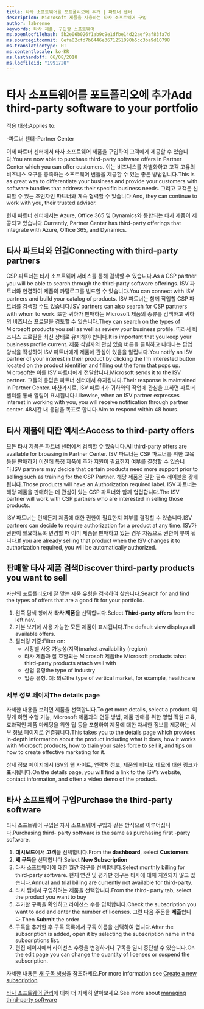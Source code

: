 ```yaml
---
title: 타사 소프트웨어를 포트폴리오에 추가 | 파트너 센터
description: Microsoft 제품을 사용하는 타사 소프트웨어 구입
author: labrenne
keywords: 타사 제품, 구입할 소프트웨어
ms.openlocfilehash: 5b2e06b026f1ab9c9e1dfbe14d22aef9af83fa7d
ms.sourcegitcommit: 0efa02cfd7b6446e3671251090b5cc3ba9d10798
ms.translationtype: HT
ms.contentlocale: ko-KR
ms.lasthandoff: 06/08/2018
ms.locfileid: "1991720"
---
```

# <a name="add-third-party-software-to-your-portfolio"></a><span data-ttu-id="b7b6c-104">타사 소프트웨어를 포트폴리오에 추가</span><span class="sxs-lookup"><span data-stu-id="b7b6c-104">Add third-party software to your portfolio</span></span>

<span data-ttu-id="b7b6c-105">적용 대상:</span><span class="sxs-lookup"><span data-stu-id="b7b6c-105">Applies to:</span></span>

<span data-ttu-id="b7b6c-106">-파트너 센터</span><span class="sxs-lookup"><span data-stu-id="b7b6c-106">-Partner Center</span></span>

<span data-ttu-id="b7b6c-107">이제 파트너 센터에서 타사 소프트웨어 제품을 구입하여 고객에게 제공할 수 있습니다.</span><span class="sxs-lookup"><span data-stu-id="b7b6c-107">You are now able to purchase third-party software offers in Partner Center which you can offer customers.</span></span> <span data-ttu-id="b7b6c-108">이는 비즈니스를 차별화하고 고객 고유의 비즈니스 요구를 충족하는 소프트웨어 번들을 제공할 수 있는 좋은 방법입니다.</span><span class="sxs-lookup"><span data-stu-id="b7b6c-108">This is as great way to differentiate your business and provide your customers with software bundles that address their specific business needs.</span></span> <span data-ttu-id="b7b6c-109">그리고 고객은 신뢰할 수 있는 조언자인 파트너와 계속 협력할 수 있습니다.</span><span class="sxs-lookup"><span data-stu-id="b7b6c-109">And, they can continue to work with you, their trusted advisor.</span></span>

<span data-ttu-id="b7b6c-110">현재 파트너 센터에서는 Azure, Office 365 및 Dynamics와 통합되는 타사 제품이 제공되고 있습니다.</span><span class="sxs-lookup"><span data-stu-id="b7b6c-110">Currently, Partner Center has third-party offerings that integrate with Azure, Office 365, and Dynamics.</span></span> 

## <a name="connecting-with-third-party-partners"></a><span data-ttu-id="b7b6c-111">타사 파트너와 연결</span><span class="sxs-lookup"><span data-stu-id="b7b6c-111">Connecting with third-party partners</span></span>
 
<span data-ttu-id="b7b6c-112">CSP 파트너는 타사 소프트웨어 서비스를 통해 검색할 수 있습니다.</span><span class="sxs-lookup"><span data-stu-id="b7b6c-112">As a CSP partner you will be able to search through the third-party software offerings.</span></span> <span data-ttu-id="b7b6c-113">ISV 파트너와 연결하여 제품의 카탈로그를 빌드할 수 있습니다.</span><span class="sxs-lookup"><span data-stu-id="b7b6c-113">You can connect with ISV partners and build your catalog of products.</span></span> <span data-ttu-id="b7b6c-114">ISV 파트너는 함께 작업할 CSP 파트너를 검색할 수도 있습니다.</span><span class="sxs-lookup"><span data-stu-id="b7b6c-114">ISV partners can also search for CSP partners with whom to work.</span></span> <span data-ttu-id="b7b6c-115">또한 귀하가 판매하는 Microsoft 제품의 종류를 검색하고 귀하의 비즈니스 프로필을 검토할 수 있습니다.</span><span class="sxs-lookup"><span data-stu-id="b7b6c-115">They can search on the types of Microsoft products you sell as well as review your business profile.</span></span> <span data-ttu-id="b7b6c-116">따라서 비즈니스 프로필을 최신 상태로 유지해야 합니다.</span><span class="sxs-lookup"><span data-stu-id="b7b6c-116">It is important that you keep your business profile current.</span></span> <span data-ttu-id="b7b6c-117">제품 식별자의 관심 있음 버튼을 클릭하고 나타나는 팝업 양식을 작성하여 ISV 파트너에게 제품에 관심이 있음을 알립니다.</span><span class="sxs-lookup"><span data-stu-id="b7b6c-117">You notify an ISV partner of your interest in their product by clicking the I’m interested button located on the product identifier and filling out the form that pops up.</span></span> <span data-ttu-id="b7b6c-118">Microsoft는 이를 ISV 파트너에게 전달합니다.</span><span class="sxs-lookup"><span data-stu-id="b7b6c-118">Microsoft sends it to the ISV partner.</span></span> <span data-ttu-id="b7b6c-119">그들의 응답은 파트너 센터에서 유지됩니다.</span><span class="sxs-lookup"><span data-stu-id="b7b6c-119">Their response is maintained in Partner Center.</span></span> <span data-ttu-id="b7b6c-120">마찬가지로, ISV 파트너가 귀하와의 작업에 관심을 표하면 파트너 센터를 통해 알림이 표시됩니다.</span><span class="sxs-lookup"><span data-stu-id="b7b6c-120">Likewise, when an ISV partner expresses interest in working with you, you will receive notification through partner center.</span></span> <span data-ttu-id="b7b6c-121">48시간 내 응답을 목표로 합니다.</span><span class="sxs-lookup"><span data-stu-id="b7b6c-121">Aim to respond within 48 hours.</span></span>

## <a name="access-to-third-party-offers"></a><span data-ttu-id="b7b6c-122">타사 제품에 대한 액세스</span><span class="sxs-lookup"><span data-stu-id="b7b6c-122">Access to third-party offers</span></span>

<span data-ttu-id="b7b6c-123">모든 타사 제품은 파트너 센터에서 검색할 수 있습니다.</span><span class="sxs-lookup"><span data-stu-id="b7b6c-123">All third-party offers are available for browsing in Partner Center.</span></span> <span data-ttu-id="b7b6c-124">ISV 파트너는 CSP 파트너를 위한 교육 등을 판매하기 이전에 특정 제품에 추가 지원이 필요한지 여부를 결정할 수 있습니다.</span><span class="sxs-lookup"><span data-stu-id="b7b6c-124">ISV partners may decide that certain products need more support prior to selling such as training for the CSP Partner.</span></span> <span data-ttu-id="b7b6c-125">해당 제품은 권한 필수 레이블을 갖게 됩니다.</span><span class="sxs-lookup"><span data-stu-id="b7b6c-125">Those products will have an Authorization required label.</span></span> <span data-ttu-id="b7b6c-126">ISV 파트너는 해당 제품을 판매하는 데 관심이 있는 CSP 파트너와 함께 협업합니다.</span><span class="sxs-lookup"><span data-stu-id="b7b6c-126">The ISV partner will work with CSP partners who are interested in selling those products.</span></span> 

<span data-ttu-id="b7b6c-127">ISV 파트너는 언제든지 제품에 대한 권한이 필요한지 여부를 결정할 수 있습니다.</span><span class="sxs-lookup"><span data-stu-id="b7b6c-127">ISV partners can decide to require authorization for a product at any time.</span></span> <span data-ttu-id="b7b6c-128">ISV가 권한이 필요하도록 변경할 때 이미 제품을 판매하고 있는 경우 자동으로 권한이 부여 됩니다.</span><span class="sxs-lookup"><span data-stu-id="b7b6c-128">If you are already selling that product when the ISV changes it to authorization required, you will be automatically authorized.</span></span>

## <a name="discover-third-party-products-you-want-to-sell"></a><span data-ttu-id="b7b6c-129">판매할 타사 제품 검색</span><span class="sxs-lookup"><span data-stu-id="b7b6c-129">Discover third-party products you want to sell</span></span>

<span data-ttu-id="b7b6c-130">자신의 포트폴리오에 잘 맞는 제품 유형을 검색하여 찾습니다.</span><span class="sxs-lookup"><span data-stu-id="b7b6c-130">Search for and find the types of offers that are a good fit for your portfolio.</span></span> 

1. <span data-ttu-id="b7b6c-131">왼쪽 탐색 창에서 **타사 제품**을 선택합니다.</span><span class="sxs-lookup"><span data-stu-id="b7b6c-131">Select **Third-party offers** from the left nav.</span></span>
2. <span data-ttu-id="b7b6c-132">기본 보기에 사용 가능한 모든 제품이 표시됩니다.</span><span class="sxs-lookup"><span data-stu-id="b7b6c-132">The default view displays all available offers.</span></span>
3. <span data-ttu-id="b7b6c-133">필터링 기준:</span><span class="sxs-lookup"><span data-stu-id="b7b6c-133">Filter on:</span></span>
    - <span data-ttu-id="b7b6c-134">시장별 사용 가능성(지역)</span><span class="sxs-lookup"><span data-stu-id="b7b6c-134">market availability (region)</span></span>
    - <span data-ttu-id="b7b6c-135">타사 제품과 잘 호환되는 Microsoft 제품</span><span class="sxs-lookup"><span data-stu-id="b7b6c-135">the Microsoft products tahat third-party products attach well with</span></span>
    - <span data-ttu-id="b7b6c-136">산업 유형</span><span class="sxs-lookup"><span data-stu-id="b7b6c-136">the type of industry</span></span>
    - <span data-ttu-id="b7b6c-137">업종 유형. 예: 의료</span><span class="sxs-lookup"><span data-stu-id="b7b6c-137">the type of vertical market, for example, healthcare</span></span>

### <a name="the-details-page"></a><span data-ttu-id="b7b6c-138">세부 정보 페이지</span><span class="sxs-lookup"><span data-stu-id="b7b6c-138">The details page</span></span>

<span data-ttu-id="b7b6c-139">자세한 내용을 보려면 제품을 선택합니다.</span><span class="sxs-lookup"><span data-stu-id="b7b6c-139">To get more details, select a product.</span></span> <span data-ttu-id="b7b6c-140">이렇게 하면 수행 기능, Microsoft 제품과의 연동 방법, 제품 판매를 위한 영업 직원 교육, 효과적인 제품 마케팅을 위한 팁 등을 포함하여 제품에 대한 자세한 정보를 제공하는 세부 정보 페이지로 연결됩니다.</span><span class="sxs-lookup"><span data-stu-id="b7b6c-140">This takes you to the details page which provides in-depth information about the product including what it does, how it works with Microsoft products, how to train your sales force to sell it, and tips on how to create effective marketing for it.</span></span>

<span data-ttu-id="b7b6c-141">상세 정보 페이지에서 ISV의 웹 사이트, 연락처 정보, 제품의 비디오 데모에 대한 링크가 표시됩니다.</span><span class="sxs-lookup"><span data-stu-id="b7b6c-141">On the details page, you will find a link to the ISV’s website, contact information, and often a video demo of the product.</span></span> 

## <a name="purchase-the-third-party-software"></a><span data-ttu-id="b7b6c-142">타사 소프트웨어 구입</span><span class="sxs-lookup"><span data-stu-id="b7b6c-142">Purchase the third-party software</span></span>

<span data-ttu-id="b7b6c-143">타사 소프트웨어 구입은 자사 소프트웨어 구입과 같은 방식으로 이루어집니다.</span><span class="sxs-lookup"><span data-stu-id="b7b6c-143">Purchasing third- party software is the same as purchasing first -party software.</span></span> 

1. <span data-ttu-id="b7b6c-144">**대시보드**에서 **고객**을 선택합니다.</span><span class="sxs-lookup"><span data-stu-id="b7b6c-144">From the **dashboard**, select **Customers**</span></span>
2. <span data-ttu-id="b7b6c-145">**새 구독**을 선택합니다.</span><span class="sxs-lookup"><span data-stu-id="b7b6c-145">Select **New Subscription**</span></span>
3. <span data-ttu-id="b7b6c-146">타사 소프트웨어에 대한 월간 청구를 선택합니다.</span><span class="sxs-lookup"><span data-stu-id="b7b6c-146">Select monthly billing for third-party software.</span></span> <span data-ttu-id="b7b6c-147">현재 연간 및 평가판 청구는 타사에 대해 지원되지 않고 있습니다.</span><span class="sxs-lookup"><span data-stu-id="b7b6c-147">Annual and trial billing are currently not available for third-party.</span></span>
4. <span data-ttu-id="b7b6c-148">타사 탭에서 구입하려는 제품을 선택합니다.</span><span class="sxs-lookup"><span data-stu-id="b7b6c-148">From the third- party tab, select the product you want to buy</span></span>
5. <span data-ttu-id="b7b6c-149">추가할 구독을 확인하고 라이선스 수를 입력합니다.</span><span class="sxs-lookup"><span data-stu-id="b7b6c-149">Check the subscription you want to add and enter the number of licenses.</span></span> <span data-ttu-id="b7b6c-150">그런 다음 주문을 **제출**합니다.</span><span class="sxs-lookup"><span data-stu-id="b7b6c-150">Then **Submit** the order</span></span>
6. <span data-ttu-id="b7b6c-151">구독을 추가한 후 구독 목록에서 구독 이름을 선택하여 엽니다.</span><span class="sxs-lookup"><span data-stu-id="b7b6c-151">After the subscription is added, open it by selecting the subscription name in the subscriptions list.</span></span>
7. <span data-ttu-id="b7b6c-152">편집 페이지에서 라이선스 수량을 변경하거나 구독을 일시 중단할 수 있습니다.</span><span class="sxs-lookup"><span data-stu-id="b7b6c-152">On the edit page you can change the quantity of licenses or suspend the subscription.</span></span>

<span data-ttu-id="b7b6c-153">자세한 내용은 [새 구독 생성](create-a-new-subscription.md)을 참조하세요.</span><span class="sxs-lookup"><span data-stu-id="b7b6c-153">For more information see [Create a new subscription](create-a-new-subscription.md)</span></span>

<span data-ttu-id="b7b6c-154">[타사 소프트웨어 관리](third-party-help.md)에 대해 더 자세히 알아보세요.</span><span class="sxs-lookup"><span data-stu-id="b7b6c-154">See more about [managing third-party software](third-party-help.md)</span></span>  